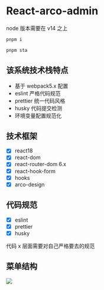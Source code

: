 # React-arco-admin

node 版本需要在 v14 之上

```bash
pnpm i

pnpm sta

```

## 该系统技术栈特点

- 基于 webpack5.x 配置
- eslint 严格代码规范
- prettier 统一代码风格
- husky 代码提交检测
- 环境变量配置规范化

## 技术框架

- [x] react18
- [x] react-dom
- [x] react-router-dom 6.x
- [x] react-hook-form
- [x] hooks
- [x] arco-design

## 代码规范

- [x] eslint
- [x] prettier
- [x] husky

代码 x 层面需要对自己严格要去的规范

## 菜单结构

<img src="./material/menus.png">
